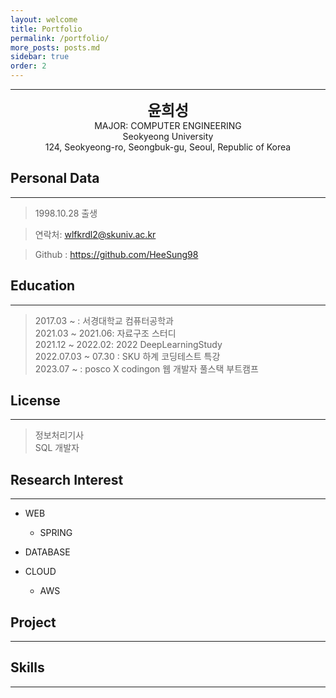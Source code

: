 ```yaml
---
layout: welcome
title: Portfolio
permalink: /portfolio/
more_posts: posts.md
sidebar: true
order: 2
---
```


* * *
<center>
<span style=
"font-size:170%;
font-weight:bold">
윤희성
</span>
</center>

<center>MAJOR: COMPUTER ENGINEERING</center>

<center>Seokyeong University</center>

<center>124, Seokyeong-ro, Seongbuk-gu, Seoul, Republic of Korea</center>

## Personal Data
---
> 1998.10.28 출생

> 연락처: wlfkrdl2@skuniv.ac.kr

> Github : <a href="https://github.com/HeeSung98">https://github.com/HeeSung98</a>


## Education
---
> 2017.03 ~ : 서경대학교 컴퓨터공학과<br>
> 2021.03 ~ 2021.06: 자료구조 스터디<br>
> 2021.12 ~ 2022.02: 2022 DeepLearningStudy<br>
> 2022.07.03 ~ 07.30 : SKU 하계 코딩테스트 특강<br>
> 2023.07 ~ : posco X codingon 웹 개발자 풀스택 부트캠프<br>

## License
---
> 정보처리기사<br>
> SQL 개발자<br>

## Research Interest
---

* WEB
    + SPRING

* DATABASE

* CLOUD
    + AWS

## Project
---

## Skills
---



